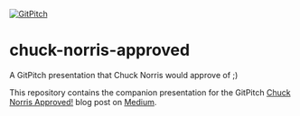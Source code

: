 [![GitPitch](https://gitpitch.com/assets/badge.svg)](https://gitpitch.com/gitpitch/chuck-norris-approved/master)

# chuck-norris-approved
A GitPitch presentation that Chuck Norris would approve of ;)

This repository contains the companion presentation for the GitPitch [Chuck Norris Approved!](https://medium.com/@gitpitch/chuck-norris-approved-90c057aff4a8) blog post on [Medium](https://medium.com/@gitpitch).
